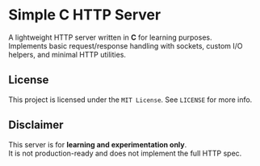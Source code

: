 # Simple C HTTP Server  

A lightweight HTTP server written in **C** for learning purposes.  
Implements basic request/response handling with sockets, custom I/O helpers, and minimal HTTP utilities.  

## License
This project is licensed under the `MIT License`. See `LICENSE` for more info.

## Disclaimer  
This server is for **learning and experimentation only**.  
It is not production-ready and does not implement the full HTTP spec.  
